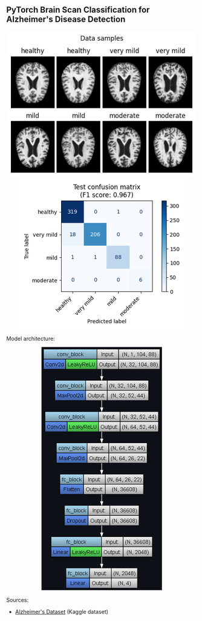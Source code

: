 ## PyTorch Brain Scan Classification for Alzheimer's Disease Detection

<p align="center">
	<img src="images/data_samples.png"/>
	<br/>
	<img src="images/test_confusion_matrix.png"/>
</p>

Model architecture:

<p align="center">
	<img src="images/model_architecture.png"/>
</p>

Sources:
- [Alzheimer's Dataset](https://www.kaggle.com/datasets/tourist55/alzheimers-dataset-4-class-of-images) (Kaggle dataset)
